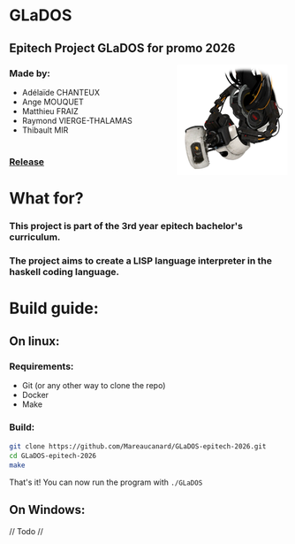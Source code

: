 # GLaDOS
## Epitech Project GLaDOS for promo 2026
<img src="./assets/glados.png" width="200" height="200" align="right"/>

### Made by:
* Adélaïde CHANTEUX
* Ange MOUQUET
* Matthieu FRAIZ
* Raymond VIERGE-THALAMAS
* Thibault MIR

#

### [Release](https://github.com/Mareaucanard/GLaDOS-epitech-2026/releases)

#

# What for?

### This project is part of the 3rd year epitech bachelor's curriculum.

### The project aims to create a LISP language interpreter in the haskell coding language.

<!-- Have more vertical space here for readability -->

# Build guide:
## On linux:
### Requirements:
* Git (or any other way to clone the repo)
* Docker
* Make
### Build:
```bash
git clone https://github.com/Mareaucanard/GLaDOS-epitech-2026.git
cd GLaDOS-epitech-2026
make
```
That's it!
You can now run the program with `./GLaDOS`

## On Windows:
// Todo //

